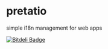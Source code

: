 pretatio
========

simple i18n management for web apps


[![Bitdeli Badge](https://d2weczhvl823v0.cloudfront.net/anicholson/pretatio/trend.png)](https://bitdeli.com/free "Bitdeli Badge")

